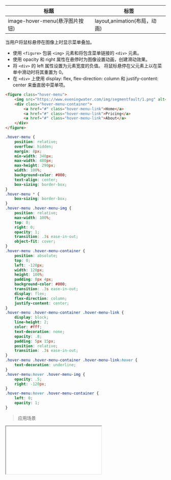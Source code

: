 | 标题                             | 标签           |
| -------------------------------- | -------------- |
| image-hover-menu(悬浮图片按钮) | layout,animation(布局，动画) |

当用户将鼠标悬停在图像上时显示菜单叠加。

* 使用 `<figure>` 包装 `<img>` 元素和将包含菜单链接的 `<div>` 元素。
* 使用 opacity 和 right 属性在悬停时为图像设置动画，创建滑动效果。
* 将 `<div>` 的 left 属性设置为元素宽度的负值。 将鼠标悬停在父元素上以在菜单中滑动时将其重置为 0。
* 在 `<div>` 上使用 display: flex, flex-direction: column 和 justify-content: center 来垂直居中菜单项。

```html
<figure class="hover-menu">
    <img src="https://www.eveningwater.com/img/segmentfault/1.png" alt="图片加载中" class="hover-menu-img">
    <div class="hover-menu-container">
        <a href="#" class="hover-menu-link">Home</a>
        <a href="#" class="hover-menu-link">Pricing</a>
        <a href="#" class="hover-menu-link">About</a>
    </div>
</figure>
```

```css
.hover-menu {
    position: relative;
    overflow: hidden;
    margin: 8px;
    min-width: 340px;
    max-width: 480px;
    max-height: 290px;
    width: 100%;
    background-color: #000;
    text-align: center;
    box-sizing: border-box;
}
.hover-menu * {
    box-sizing: border-box;
}
.hover-menu .hover-menu-img {
    position: relative;
    max-width: 100%;
    top: 0;
    right: 0;
    opacity: 1;
    transition: .3s ease-in-out;
    object-fit: cover;
}
.hover-menu .hover-menu-container {
    position: absolute;
    top: 0;
    left: -120px;
    width: 120px;
    height: 100%;
    padding: 8px 4px;
    background-color: #000;
    transition: .3s ease-in-out;
    display: flex;
    flex-direction: column;
    justify-content: center;
}
.hover-menu .hover-menu-container .hover-menu-link {
    display: block;
    line-height: 2;
    color: #fff;
    text-decoration: none;
    opacity: .8;
    padding: 5px 15px;
    position: relative;
    transition: .3s ease-in-out;
}
.hover-menu .hover-menu-container .hover-menu-link:hover {
    text-decoration: underline;
}
.hover-menu:hover .hover-menu-img {
    opacity: .5;
    right: -120px;
}
.hover-menu:hover .hover-menu-container {
    left: 0;
    opacity: 1;
}
```

> 应用场景

<iframe src="codes/css/html/image-hover-menu.html"></iframe>




